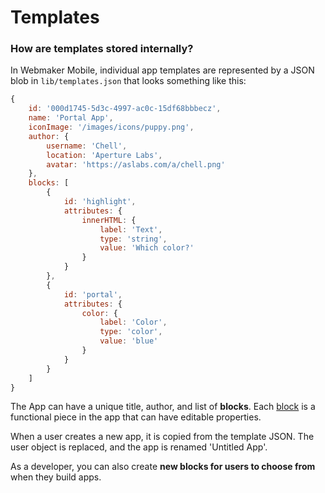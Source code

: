 # Templates

### How are templates stored internally?

In Webmaker Mobile, individual app templates are represented by a JSON blob in `lib/templates.json` that looks something like this:

```js
{
    id: '000d1745-5d3c-4997-ac0c-15df68bbbecz',
    name: 'Portal App',
    iconImage: '/images/icons/puppy.png',
    author: {
        username: 'Chell',
        location: 'Aperture Labs',
        avatar: 'https://aslabs.com/a/chell.png'
    },
    blocks: [
        {
            id: 'highlight',
            attributes: {
                innerHTML: {
                    label: 'Text',
                    type: 'string',
                    value: 'Which color?'
                }
            }
        },
        {
            id: 'portal',
            attributes: {
                color: {
                    label: 'Color',
                    type: 'color',
                    value: 'blue'
                }
            }
        }
    ]
}
```

The App can have a unique title, author, and list of **blocks**. Each [block](../blocks/README.md) is a functional piece in the app that can have editable properties.

When a user creates a new app, it is copied from the template JSON. The user object is replaced, and the app is renamed 'Untitled App'.

As a developer, you can also create **new blocks for users to choose from** when they build apps.


